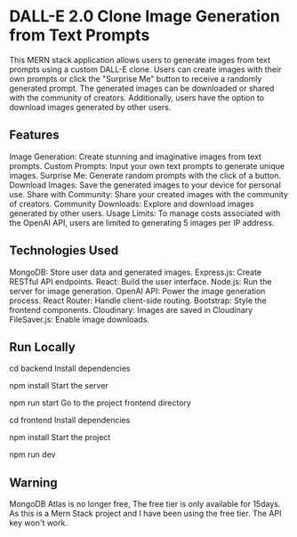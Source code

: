 # DALL-E 2.0 Clone Image Generation from Text Prompts

This MERN stack application allows users to generate images from text prompts using a custom DALL-E clone. Users can create images with their own prompts or click the "Surprise Me" button to receive a randomly generated prompt. The generated images can be downloaded or shared with the community of creators. Additionally, users have the option to download images generated by other users.

## Features

Image Generation: Create stunning and imaginative images from text prompts.
Custom Prompts: Input your own text prompts to generate unique images.
Surprise Me: Generate random prompts with the click of a button.
Download Images: Save the generated images to your device for personal use.
Share with Community: Share your created images with the community of creators.
Community Downloads: Explore and download images generated by other users.
Usage Limits: To manage costs associated with the OpenAI API, users are limited to generating 5 images per IP address.


## Technologies Used

MongoDB: Store user data and generated images.
Express.js: Create RESTful API endpoints.
React: Build the user interface.
Node.js: Run the server for image generation.
OpenAI API: Power the image generation process.
React Router: Handle client-side routing.
Bootstrap: Style the frontend components.
Cloudinary: Images are saved in Cloudinary
FileSaver.js: Enable image downloads.

## Run Locally

  cd backend
Install dependencies

  npm install
Start the server

  npm run start
Go to the project frontend directory

  cd frontend
Install dependencies

  npm install
Start the project

  npm run dev


  ## Warning

  MongoDB Atlas is no longer free, The free tier is only available for 15days. As this is a Mern Stack project and I have been using the free tier. The API key won't work.
